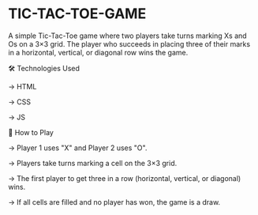 # TIC-TAC-TOE-GAME
A simple Tic-Tac-Toe game where two players take turns marking Xs and Os on a 3×3 grid. The player who succeeds in placing three of their marks in a horizontal, vertical, or diagonal row wins the game.

🛠️ Technologies Used

   -> HTML

   -> CSS
    
   -> JS
    
📌 How to Play

   -> Player 1 uses "X" and Player 2 uses "O".
    
   -> Players take turns marking a cell on the 3×3 grid.
    
   -> The first player to get three in a row (horizontal, vertical, or diagonal) wins.
    
   -> If all cells are filled and no player has won, the game is a draw.
